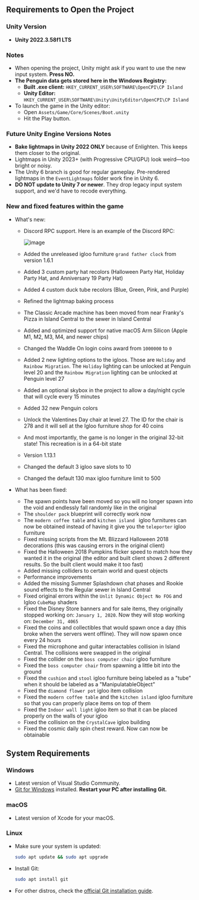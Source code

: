 ## Requirements to Open the Project

### Unity Version
- **Unity 2022.3.58f1 LTS**

### Notes
- When opening the project, Unity might ask if you want to use the new input system. **Press NO.**
- **The Penguin data gets stored here in the Windows Registry:**  
  - **Built .exe client:** `HKEY_CURRENT_USER\SOFTWARE\OpenCPI\CP Island`  
  - **Unity Editor:** `HKEY_CURRENT_USER\SOFTWARE\Unity\UnityEditor\OpenCPI\CP Island`
- To launch the game in the Unity editor:
  - Open `Assets/Game/Core/Scenes/Boot.unity`
  - Hit the Play button.

### Future Unity Engine Versions Notes
- **Bake lightmaps in Unity 2022 ONLY** because of Enlighten. This keeps them closer to the original.
- Lightmaps in Unity 2023+ (with Progressive CPU/GPU) look weird—too bright or noisy.
- The Unity 6 branch is good for regular gameplay. Pre-rendered lightmaps in the `EventLightmaps` folder work fine in Unity 6.
- **DO NOT update to Unity 7 or newer**. They drop legacy input system support, and we'd have to recode everything.

### New and fixed features within the game
- What's new:
    - Discord RPC support. Here is an example of the Discord RPC:
      
      ![image](https://github.com/user-attachments/assets/ea786664-c5fa-47e9-8d23-5776ab85b840)

    - Added the unreleased igloo furniture ```grand father clock``` from version 1.6.1
    - Added 3 custom party hat recolors (Halloween Party Hat, Holiday Party Hat, and Anniversary 19 Party Hat)
    - Added 4 custom duck tube recolors (Blue, Green, Pink, and Purple)
    - Refined the lightmap baking process
    - The Classic Arcade machine has been moved from near Franky's Pizza in Island Central to the sewer in Island Central
    - Added and optimized support for native macOS Arm Silicon (Apple M1, M2, M3, M4, and newer chips)
    - Changed the Waddle On login coins award from ```1000000``` to ```0```
    - Added 2 new lighting options to the igloos. Those are ```Holiday``` and ```Rainbow Migration```. The ```Holiday``` lighting can be unlocked at Penguin level 20 and the ```Rainbow Migration``` lighting can be unlocked at Penguin level 27
    - Added an optional skybox in the project to allow a day/night cycle that will cycle every 15 minutes
    - Added 32 new Penguin colors
    - Unlock the Valentines Day chair at level 27. The ID for the chair is 278 and it will sell at the Igloo furniture shop for 40 coins
    - And most importantly, the game is no longer in the original 32-bit state! This recreation is in a 64-bit state
    - Version 1.13.1
    - Changed the default 3 igloo save slots to 10
    - Changed the default 130 max igloo furniture limit to 500

- What has been fixed:
    - The spawn points have been moved so you will no longer spawn into the void and endlessly fall randomly like in the original
    - The ```shoulder pack``` blueprint will correctly work now
    - The ```modern coffee table``` and ```kitchen island ``` igloo furnitures can now be obtained instead of having it give you the ```teleporter``` igloo furniture
    - Fixed missing scripts from the Mt. Blizzard Halloween 2018 decorations (this was causing errors in the original client)
    - Fixed the Halloween 2018 Pumpkins flicker speed to match how they wanted it in the original (the editor and built client shows 2 different results. So the built client would make it too fast)
    - Added missing colliders to certain world and quest objects
    - Performance improvements
    - Added the missing Summer Splashdown chat phases and Rookie sound effects to the Regular sewer in Island Central
    - Fixed original errors within the ```Unlit Dynamic Object No FOG``` and Igloo ```CubeMap``` shaders
    - Fixed the Disney Store banners and for sale items, they originally stopped working on: ```January 1, 2020```. Now they will stop working on: ```December 31, 4065```
    - Fixed the coins and collectibles that would spawn once a day (this broke when the servers went offline). They will now spawn once every 24 hours
    - Fixed the microphone and guitar interactables collision in Island Central. The collisions were swapped in the original
    - Fixed the collider on the ```boss computer chair``` igloo furniture
    - Fixed the ```boss computer chair``` from spawning a little bit into the ground
    - Fixed the ```cushion``` and ```stool``` igloo furniture being labeled as a "tube" when it should be labeled as a "ManipulatableObject"
    - Fixed the ```diamond flower pot``` igloo item collision
    - Fixed the ```modern coffee table``` and the ```kitchen island``` igloo furniture so that you can properly place items on top of them
    - Fixed the ```Indoor wall light``` igloo item so that it can be placed properly on the walls of your igloo
    - Fixed the collision on the ```CrystalCave``` igloo building
    - Fixed the cosmic daily spin chest reward. Now can now be obtainable
      
## System Requirements

### Windows
- Latest version of Visual Studio Community.
- [Git for Windows](https://git-scm.com/downloads/win) installed. **Restart your PC after installing Git.**

### macOS
- Latest version of Xcode for your macOS.

### Linux
- Make sure your system is updated:
  ```bash
  sudo apt update && sudo apt upgrade
  ```
- Install Git:
  ```bash
  sudo apt install git
  ```
- For other distros, check the [official Git installation guide](https://git-scm.com/book/en/v2/Getting-Started-Installing-Git).

